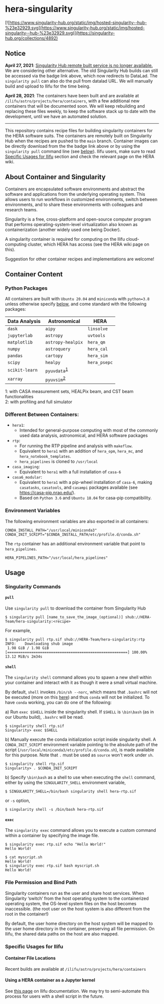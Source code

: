 # hera-singularity
[![https://www.singularity-hub.org/static/img/hosted-singularity--hub-%23e32929.svg](https://www.singularity-hub.org/static/img/hosted-singularity--hub-%23e32929.svg)](https://singularity-hub.org/collections/4892)

## Notice

__April 27, 2021__:
[Singularity Hub remote built service is no longer available.](https://singularityhub.github.io/singularityhub-docs/2021/going-read-only/) We are considering other alternative. The old Singularity Hub builds can still be accessed via the badge link above, which now redirects to DataLad. The `singularity pull` can also do the pull from datalad URL. We will manually build and upload to Ilifu for the time being.

__April 28, 2021__:
The containers have been built and are available at `/ilifu/astro/projects/hera/containers`, with a few additional new containers that will be documented soon. We will keep rebuilding and replacing these files weekly, to keep the software stack up to date with the development, until we have an automated solution.

---

This repository contains recipe files for building singularity containers for the HERA software suits. The containers are remotely built on Singularity Hub when the recipes are pushed to the `main` branch. Container images can be directly download from the the badge link above or by using the `singularity pull` command line (see [below](##-Singularity-Commands)). Ilifu users, make sure to read [Specific Usages for Ilifu](###-Specific-Usages-for-Ilifu) section and check the relevant page on the HERA wiki.


## About Container and Singularity
Containers are encapsulated software environments and abstract the software and applications from the underlying operating system. This allows users to run workflows in customized environments, switch between environments, and to share these environments with colleagues and research teams.

Singularity is a free, cross-platform and open-source computer program that performs operating-system-level virtualization also known as containerization (another widely used one being Docker).

A singularity container is required for computing on the Ilifu cloud-computing cluster, which HERA has access (see the HERA wiki page on this).

Suggestion for other container recipes and implementations are welcome!


## Container Content

### Python Packages
All containers are built with `Ubuntu 20.04` and `miniconda` with `python=3.8` unless otherwise specify [below](###-Different-Between-Containers:), and come standard with the following packages:

| Data Analysis  | Astronomical       | HERA         |
| -------------- | ------------------ | ------------ |
| `dask`         | `aipy`             | `linsolve`   |
| `jupyterlab`   | `astropy`          | `uvtools`    |
| `matplotlib`   | `astropy-healpix`  | `hera_qm`    |
| `numpy`        | `astroquery`       | `hera_cal`   |
| `pandas`       | `cartopy`          | `hera_sim`   |
| `scipy`        | `healpy`           | `hera_psepc` |
| `scikit-learn` | `pyuvdata`<sup>[1](#myfootnote1)</sup>         |
| `xarray`       | `pyuvsim`<sup>[2](#myfootnote2)</sup>          |

<a name="myfootnote2">1</a>: with CASA measurement sets, HEALPix beam, and CST beam functionalities\
<a name="myfootnote1">2</a>: with profiling and full simulator

### Different Between Containers:

- `hera1`:
  - Intended for general-purpose computing with most of the commonly used data analysis, astronomical, and HERA software packages
- `rtp`:
  - For running the RTP pipeline and analysis with `makeflow`.
  - Equivalent to `hera1` with an addition of `hera_opm`, `hera_mc`, and  `hera_notebook_templates`.
  - `hera_pipelines` is cloned to `/usr/local`
- `casa_imaging`:
  - Equivalent to `hera1` with a full installation of `casa-6`
- `casa6_modular`:
  - Equivalent to `hera1` with a pip-wheel installation of `casa-6`, making `casatasks`, `casatools`, and `casampi` packages available (see https://casa-pip.nrao.edu/).
  - Based on `Python 3.6` and `Ubuntu 18.04` for casa-pip compatibility.


### Environment Variables
The following environment variables are also exported in all containers:

```
CONDA_INSTALL_PATH="/usr/local/miniconda3"
CONDA_INIT_SCRIPT="$CONDA_INSTALL_PATH/etc/profile.d/conda.sh"
```

The `rtp` container has an additional environment variable that point to `hera_pipelines`.

```
HERA_PIPELINES_PATH="/usr/local/hera_pipelines"
```


## Usage

### Singularity Commands

#### `pull`
Use `singularity pull` to download the container from Singularity Hub
```
$ singularity pull [name_to_save_the_image_(optional)] shub://HERA-Team/hera-singularity:<recipe>
```
For example,
```
$ singularity pull rtp.sif shub://HERA-Team/hera-singularity:rtp
INFO:    Downloading shub image
 1.98 GiB / 1.98 GiB [=======================================================] 100.00% 13.12 MiB/s 2m34s
 ```

#### `shell`
The `singularity shell` command allows you to spawn a new shell within your container and interact with it as though it were a small virtual machine.

By default, `shell` invokes `/bin/sh --norc`, which means that `.bashrc` will not be executed (more on this [here](https://github.com/hpcng/singularity/issues/643)) and thus `conda` will not be initialized. To have `conda` working, you can do one of the following:

a) Run `exec $SHELL` inside the singularity shell. If `$SHELL` is `\bin\bash` (as in our Ubuntu build), `.bashrc` will be read.
```
$ singularity shell rtp.sif
Singularity> exec $SHELL
```

b) Manually execute the conda initialization script inside singularity shell. A `CONDA_INIT_SCRIPT` environment variable pointing to the absolute path of the script (`/usr/local/miniconda3/etc/profile.d/conda.sh`), is made available for this purpose. Note that `.` must be used as `source` won't work under `sh`.
```
$ singularity shell rtp.sif
Singularity> . $CONDA_INIT_SCRIPT
```

b) Specify `\bin\bash` as a shell to use when executing the `shell` command, either by using the `SINGULARITY_SHELL` environment variable,
```
$ SINGULARITY_SHELL=/bin/bash singularity shell hera-rtp.sif
```
or `-s` option,
```
$ singularity shell -s /bin/bash hera-rtp.sif
```

#### `exec`
The `singularity exec` command allows you to execute a custom command within a container by specifying the image file.
```
$ singularity exec rtp.sif echo "Hello World!"
Hello World!
```
```
$ cat myscript.sh
Hello World!
$ singularity exec rtp.sif bash myscript.sh
Hello World!
```

### File Permission and Bind Path
Singularity containers run as the user and share host services. When Singularity ‘switch’ from the host operating system to the containerized operating system, the OS-level system files on the host becomes inaccessible. (the root user on the host system is also different from the root in the container!)

By default, the user home directory on the host system will be mapped to the user home directory in the container, preserving all file permission. On Ilifu, the shared data paths on the host are also mapped.

### Specific Usages for Ilifu

#### Container File Locations
Recent builds are available at `/ilifu/astro/projects/hera/containers`

#### Using a HERA container as a Jupyter kernel

See [this page](https://docs.ilifu.ac.za/#/tech_docs/software_environments?id=using-a-custom-container-as-a-jupyter-kernel) on Ilifu documentation. We may try to semi-automate this process for users with a shell script in the future.
